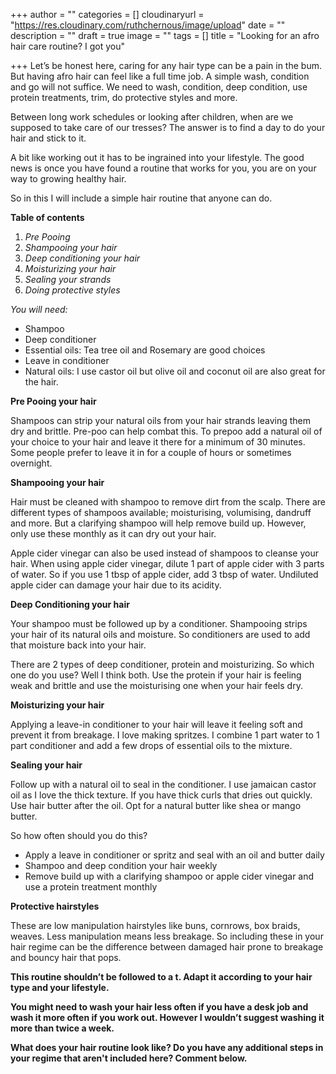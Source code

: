 +++
author = ""
categories = []
cloudinaryurl = "https://res.cloudinary.com/ruthchernous/image/upload"
date = ""
description = ""
draft = true
image = ""
tags = []
title = "Looking for an afro hair care routine? I got you"

+++
Let’s be honest here, caring for any hair type can be a pain in the bum. But having afro hair can feel like a full time job. A simple wash, condition and go will not suffice. We need to wash, condition, deep condition, use protein treatments, trim, do protective styles and more.

Between long work schedules or looking after children, when are we supposed to take care of our tresses? The answer is to find a day to do your hair and stick to it.

A bit like working out it has to be ingrained into your lifestyle. The good news is once you have found a routine that works for you, you are on your way to growing healthy hair.

So in this I will include a simple hair routine that anyone can do.

**Table of contents**

1. _Pre Pooing_
2. _Shampooing your hair_
3. _Deep conditioning your hair_
4. _Moisturizing your hair_
5. _Sealing your strands_
6. _Doing protective styles_

_You will need:_

* Shampoo
* Deep conditioner
* Essential oils: Tea tree oil and Rosemary are good choices
* Leave in conditioner
* Natural oils: I use castor oil but olive oil and coconut oil are also great for the hair.

**Pre Pooing your hair**

Shampoos can strip your natural oils from your hair strands leaving them dry and brittle. Pre-poo can help combat this. To prepoo add a natural oil of your choice to your hair and leave it there for a minimum of 30 minutes. Some people prefer to leave it in for a couple of hours or sometimes overnight.

**Shampooing your hair**

Hair must be cleaned with shampoo to remove dirt from the scalp. There are different types of shampoos available; moisturising, volumising, dandruff and more. But a clarifying shampoo will help remove build up. However, only use these monthly as it can dry out your hair.

Apple cider vinegar can also be used instead of shampoos to cleanse your hair. When using apple cider vinegar, dilute 1 part of apple cider with 3 parts of water. So if you use 1 tbsp of apple cider, add 3 tbsp of water. Undiluted apple cider can damage your hair due to its acidity.

**Deep Conditioning your hair**

Your shampoo must be followed up by a conditioner. Shampooing strips your hair of its natural oils and moisture. So conditioners are used to add that moisture back into your hair.

There are 2 types of deep conditioner, protein and moisturizing. So which one do you use? Well I think both. Use the protein if your hair is feeling weak and brittle and use the moisturising one when your hair feels dry.

**Moisturizing your hair**

Applying a leave-in conditioner to your hair will leave it feeling soft and prevent it from breakage. I love making spritzes. I combine 1 part water to 1 part conditioner and add a few drops of essential oils to the mixture.

**Sealing your hair**

Follow up with a natural oil to seal in the conditioner. I use jamaican castor oil as I love the thick texture. If you have thick curls that dries out quickly. Use hair butter after the oil. Opt for a natural butter like shea or mango butter.

So how often should you do this?

* Apply a leave in conditioner or spritz and seal with an oil and butter daily
* Shampoo and deep condition your hair weekly
* Remove build up with a clarifying shampoo or apple cider vinegar and use a protein treatment monthly

**Protective hairstyles**

These are low manipulation hairstyles like buns, cornrows, box braids, weaves. Less manipulation means less breakage. So including these in your hair regime can be the difference between damaged hair prone to breakage and bouncy hair that pops.

**This routine shouldn’t be followed to a t. Adapt it according to your hair type and your lifestyle.**

**You might need to wash your hair less often if you have a desk job and wash it more often if you work out. However I wouldn’t suggest washing it more than twice a week.**

**What does your hair routine look like? Do you have any additional steps in your regime that aren't included here? Comment below.**